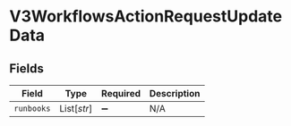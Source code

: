 # V3WorkflowsActionRequestUpdateData


## Fields

| Field              | Type               | Required           | Description        |
| ------------------ | ------------------ | ------------------ | ------------------ |
| `runbooks`         | List[*str*]        | :heavy_minus_sign: | N/A                |